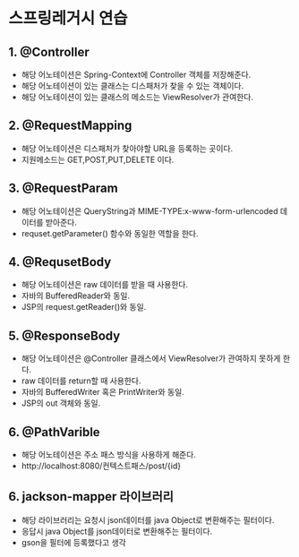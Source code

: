 # 스프링레거시 연습


## 1. @Controller
- 해당 어노테이션은 Spring-Context에 Controller 객체를 저장해준다.
- 해당 어노테이션이 있는 클래스는 디스패처가 찾을 수 있는 객체이다.
- 해당 어노테이션이 있는 클래스의 메소드는 ViewResolver가 관여한다.

## 2. @RequestMapping
- 해당 어노테이션은 디스패처가 찾아야할 URL을 등록하는 곳이다.
- 지원메소드는 GET,POST,PUT,DELETE 이다.

## 3. @RequestParam
- 해당 어노테이션은 QueryString과 MIME-TYPE:x-www-form-urlencoded 데이터를 받아준다.
- requset.getParameter() 함수와 동일한 역할을 한다.

## 4. @RequsetBody
- 해당 어노테이션은 raw 데이터를 받을 때 사용한다.
- 자바의 BufferedReader와 동일.
- JSP의 request.getReader()와 동일.

## 5. @ResponseBody
- 해당 어노테이션은 @Controller 클래스에서 ViewResolver가 관여하지 못하게 한다.
- raw 데이터를 return할 때 사용한다.
- 자바의 BufferedWriter 혹은 PrintWriter와 동일.
- JSP의 out 객체와 동일.

## 6. @PathVarible
- 해당 어노테이션은 주소 패스 방식을 사용하게 해준다.
- http://localhost:8080/컨텍스트패스/post/{id}

## 6. jackson-mapper 라이브러리
- 해당 라이브러리는 요청시 json데이터를 java Object로 변환해주는 필터이다.
- 응답시 java Object를 json데이터로 변환해주는 필터이다.
- gson을 필터에 등록했다고 생각
